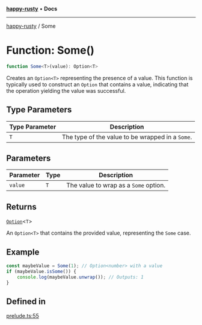 [**happy-rusty**](../README.md) • **Docs**

***

[happy-rusty](../README.md) / Some

# Function: Some()

```ts
function Some<T>(value): Option<T>
```

Creates an `Option<T>` representing the presence of a value.
This function is typically used to construct an `Option` that contains a value, indicating that the operation yielding the value was successful.

## Type Parameters

| Type Parameter | Description |
| ------ | ------ |
| `T` | The type of the value to be wrapped in a `Some`. |

## Parameters

| Parameter | Type | Description |
| ------ | ------ | ------ |
| `value` | `T` | The value to wrap as a `Some` option. |

## Returns

[`Option`](../interfaces/Option.md)\<`T`\>

An `Option<T>` that contains the provided value, representing the `Some` case.

## Example

```ts
const maybeValue = Some(1); // Option<number> with a value
if (maybeValue.isSome()) {
    console.log(maybeValue.unwrap()); // Outputs: 1
}
```

## Defined in

[prelude.ts:55](https://github.com/JiangJie/happy-rusty/blob/d91a6123f053d528d1e11023507d8f0c72720848/src/enum/prelude.ts#L55)
